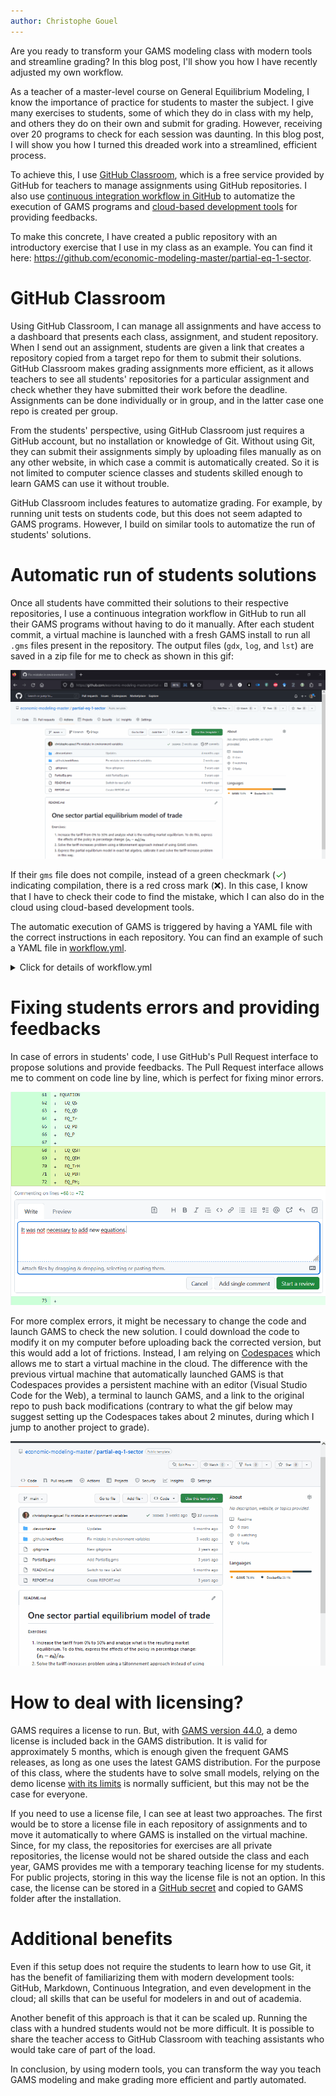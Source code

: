 ```yaml
---
author: Christophe Gouel
---
```


Are you ready to transform your GAMS modeling class with modern tools and streamline grading? In this blog post, I'll show you how I have recently adjusted my own workflow.

As a teacher of a master-level course on General Equilibrium Modeling, I know the importance of practice for students to master the subject. I give many exercises to students, some of which they do in class with my help, and others they do on their own and submit for grading. However, receiving over 20 programs to check for each session was daunting. In this blog post, I will show you how I turned this dreaded work into a streamlined, efficient process.

To achieve this, I use [GitHub Classroom](https://classroom.github.com/), which is a free service provided by GitHub for teachers to manage assignments using GitHub repositories. I also use [continuous integration workflow in GitHub](https://docs.github.com/en/actions/automating-builds-and-tests/about-continuous-integration) to automatize the execution of GAMS programs and [cloud-based development tools](https://docs.github.com/en/enterprise-cloud@latest/codespaces/developing-in-codespaces) for providing feedbacks.

To make this concrete, I have created a public repository with an introductory exercise that I use in my class as an example. You can find it here: <https://github.com/economic-modeling-master/partial-eq-1-sector>.

# GitHub Classroom

Using GitHub Classroom, I can manage all assignments and have access to a dashboard that presents each class, assignment, and student repository. When I send out an assignment, students are given a link that creates a repository copied from a target repo for them to submit their solutions. GitHub Classroom makes grading assignments more efficient, as it allows teachers to see all students' repositories for a particular assignment and check whether they have submitted their work before the deadline. Assignments can be done individually or in group, and in the latter case one repo is created per group.

From the students' perspective, using GitHub Classroom just requires a GitHub account, but no installation or knowledge of Git. Without using Git, they can submit their assignments simply by uploading files manually as on any other website, in which case a commit is automatically created. So it is not limited to computer science classes and students skilled enough to learn GAMS can use it without trouble.

GitHub Classroom includes features to automatize grading. For example, by running unit tests on students code, but this does not seem adapted to GAMS programs. However, I build on similar tools to automatize the run of students' solutions.

# Automatic run of students solutions

Once all students have committed their solutions to their respective repositories, I use a continuous integration workflow in GitHub to run all their GAMS programs without having to do it manually. After each student commit, a virtual machine is launched with a fresh GAMS install to run all `.gms` files present in the repository. The output files (`gdx`, `log`, and `lst`) are saved in a zip file for me to check as shown in this gif:

![My GitHub workflow](github-workflow.gif)

If their `gms` file does not compile, instead of a green checkmark (<span style="color:green">✓</span>) indicating compilation, there is a red cross mark (❌). In this case, I know that I have to check their code to find the mistake, which I can also do in the cloud using cloud-based development tools.

The automatic execution of GAMS is triggered by having a YAML file with the correct instructions in each repository. You can find an example of such a YAML file in [workflow.yml](https://github.com/economic-modeling-master/partial-eq-1-sector/blob/main/.github/workflows/workflow.yml).
<details>
  <summary>Click for details of workflow.yml</summary>
  
```{yaml}
name: Test model solution with GAMS

on: [push]
jobs:
  build:
    runs-on: ubuntu-latest
    container: gams/gams:latest
    steps:
      - name: Checkout
        uses: actions/checkout@v3
      - name: Run GAMS
        run: |
          cd $GITHUB_WORKSPACE
          for gmsfile in *.gms
          do
            gams "${gmsfile}" lo=4 gdx="${gmsfile/.gms/}"
            cat "${gmsfile/gms/lst}"
          done
        shell: bash
      - name: Archive results
        uses: actions/upload-artifact@v3
        with:
          name: gams-results-files
          path: |
            ./*.lst
            ./*.log
            ./*.gdx
```
</details>

# Fixing students errors and providing feedbacks

In case of errors in students' code, I use GitHub's Pull Request interface to propose solutions and provide feedbacks. The Pull Request interface allows me to comment on code line by line, which is perfect for fixing minor errors.

![Feedback by pull request](pullrequest-feedback.png)

For more complex errors, it might be necessary to change the code and launch GAMS to check the new solution. I could download the code to modify it on my computer before uploading back the corrected version, but this would add a lot of frictions. Instead, I am relying on [Codespaces](https://github.com/features/codespaces) which allows me to start a virtual machine in the cloud. The difference with the previous virtual machine that automatically launched GAMS is that Codespaces provides a persistent machine with an editor (Visual Studio Code for the Web), a terminal to launch GAMS, and a link to the original repo to push back modifications (contrary to what the gif below may suggest setting up the Codespaces takes about 2 minutes, during which I jump to another project to grade).

![Editing GAMS files in Codespaces](codespaces.gif)

# How to deal with licensing?

GAMS requires a license to run. But, with [GAMS version 44.0](https://www.gams.com/latest/docs/RN_44.html#g4410_LICENSE), a demo license is included back in the GAMS distribution. It is valid for approximately 5 months, which is enough given the frequent GAMS releases, as long as one uses the latest GAMS distribution. For the purpose of this class, where the students have to solve small models, relying on the demo license [with its limits](https://www.gams.com/latest/docs/UG_License.html#UG_License_Additional_Solver_Limits) is normally sufficient, but this may not be the case for everyone.

If you need to use a license file, I can see at least two approaches. The first would be to store a license file in each repository of assignments and to move it automatically to where GAMS is installed on the virtual machine. Since, for my class, the repositories for exercises are all private repositories, the license would not be shared outside the class and each year, GAMS provides me with a temporary teaching license for my students. For public projects, storing in this way the license file is not an option. In this case, the license can be stored in a [GitHub secret](https://docs.github.com/en/actions/security-guides/encrypted-secrets) and copied to GAMS folder after the installation.

# Additional benefits

Even if this setup does not require the students to learn how to use Git, it has the benefit of familiarizing them with modern development tools: GitHub, Markdown, Continuous Integration, and even development in the cloud; all skills that can be useful for modelers in and out of academia.

Another benefit of this approach is that it can be scaled up. Running the class with a hundred students would not be more difficult. It is possible to share the teacher access to GitHub Classroom with teaching assistants who would take care of part of the load.

In conclusion, by using modern tools, you can transform the way you teach GAMS modeling and make grading more efficient and partly automated.
